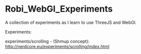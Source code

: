 Robi_WebGl_Experiments
======================

A collection of experiments as I learn to use ThreeJS and WebGl.


Experiments:
  
  experiments/scrolling - (Shmup concept): http://nerdcore.eu/experiments/scrolling/index.html
  
  

